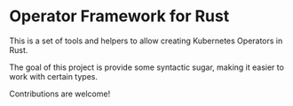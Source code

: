 # Operator Framework for Rust

This is a set of tools and helpers to allow creating Kubernetes
Operators in Rust.

The goal of this project is provide some syntactic sugar, making it easier to work with certain types.

Contributions are welcome!